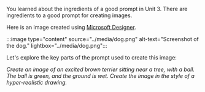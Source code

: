 You learned about the ingredients of a good prompt in Unit 3. There are ingredients to a good prompt for creating images. 

Here is an image created using [Microsoft Designer](https://designer.microsoft.com/).

:::image type="content" source="../media/dog.png" alt-text="Screenshot of the dog." lightbox="../media/dog.png":::

Let's explore the key parts of the prompt used to create this image: 

*Create an image of an excited brown terrier sitting near a tree, with a ball. The ball is green, and the ground is wet. Create the image in the style of a hyper-realistic drawing.* 